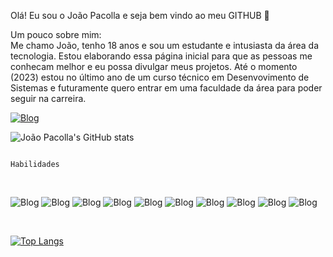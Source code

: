 Olá! Eu sou o João Pacolla e seja bem vindo ao meu GITHUB 👋

Um pouco sobre mim: <br>
Me chamo João, tenho 18 anos e sou um estudante e intusiasta da área da tecnologia. Estou elaborando essa página inicial para que as pessoas me conhecam melhor e eu possa divulgar meus projetos. Até o momento (2023) estou no último ano de um curso técnico em Desenvovimento de Sistemas e futuramente quero entrar em uma faculdade da área para poder seguir na carreira. 

[![Blog](https://img.shields.io/badge/LinkedIn-0077B5?style=for-the-badge&logo=linkedin&logoColor=white)](www.linkedin.com/in/joaopaulostradiotopacolla)

![João Pacolla's GitHub stats](https://github-readme-stats.vercel.app/api?username=fanfufa&show_icons=true&theme=transparent)

                                                                  Habilidades
<br>





![Blog](https://img.shields.io/badge/JavaScript-F7DF1E?style=for-the-badge&logo=javascript&logoColor=black)
![Blog](https://img.shields.io/badge/Python-14354C?style=for-the-badge&logo=python&logoColor=white)
![Blog](https://img.shields.io/badge/HTML5-E34F26?style=for-the-badge&logo=html5&logoColor=white)
![Blog](https://img.shields.io/badge/CSS3-1572B6?style=for-the-badge&logo=css3&logoColor=white
)
![Blog](https://img.shields.io/badge/C%23-239120?style=for-the-badge&logo=c-sharp&logoColor=white
)
![Blog](https://img.shields.io/badge/C-00599C?style=for-the-badge&logo=c&logoColor=white
)
![Blog](https://img.shields.io/badge/MySQL-00000F?style=for-the-badge&logo=mysql&logoColor=white)
![Blog](https://img.shields.io/badge/Arduino-00979D?style=for-the-badge&logo=Arduino&logoColor=white
)
![Blog](https://img.shields.io/badge/Figma-F24E1E?style=for-the-badge&logo=figma&logoColor=white
)
![Blog](https://img.shields.io/badge/Microsoft_Excel-217346?style=for-the-badge&logo=microsoft-excel&logoColor=white)

<br>


[![Top Langs](https://github-readme-stats.vercel.app/api/top-langs/?username=fanfufa)](https://github.com/anuraghazra/github-readme-stats)
